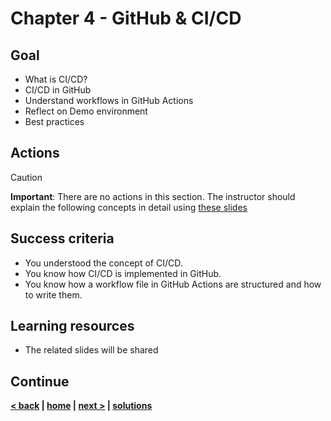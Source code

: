 # Chapter 4 - GitHub & CI/CD

## Goal

- What is CI/CD?
- CI/CD in GitHub
- Understand workflows in GitHub Actions
- Reflect on Demo environment
- Best practices

## Actions

> [!CAUTION]
> **Important**: There are no actions in this section. The instructor should explain the following concepts in detail using [these slides](https://microsofteur-my.sharepoint.com/:p:/g/personal/joergjo_microsoft_com/EZ-qtVy58qFKiVJrg0qjQdEBFu92Vr2stlYdP_fs5YYkSQ?e=n6ZaHH)

## Success criteria

- You understood the concept of CI/CD.
- You know how CI/CD is implemented in GitHub.
- You know how a workflow file in GitHub Actions are structured and how to write them.

## Learning resources

- The related slides will be shared

## Continue

**[< back](../chapter-3/README.md) | [home](../../README.md) | [next >](../chapter-5/README.md) | [solutions](../../solutions/chapter-4/README.md)**
